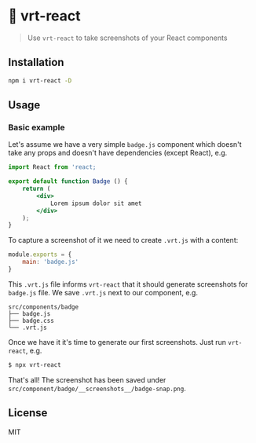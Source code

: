 # 📸 vrt-react

> Use `vrt-react` to take screenshots of your React components

## Installation

```sh
npm i vrt-react -D
```

## Usage

### Basic example

Let's assume we have a very simple `badge.js` component which doesn't take any props and doesn't have dependencies (except React), e.g.

```jsx
import React from 'react;

export default function Badge () {
    return (
        <div>
            Lorem ipsum dolor sit amet
        </div>
    );
}
```

To capture a screenshot of it we need to create `.vrt.js` with a content:

```js
module.exports = {
    main: 'badge.js'
}
```

This `.vrt.js` file informs `vrt-react` that it should generate screenshots for `badge.js` file. We save `.vrt.js` next to our component, e.g.

```
src/components/badge
├── badge.js
├── badge.css
└── .vrt.js
```

Once we have it it's time to generate our first screenshots. Just run `vrt-react`, e.g.

```sh
$ npx vrt-react 
```

That's all! The screenshot has been saved under `src/component/badge/__screenshots__/badge-snap.png`.

### 

## License

MIT
